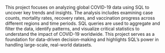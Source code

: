 This project focuses on analyzing global COVID-19 data using SQL to uncover key trends and insights. The analysis includes examining case counts, mortality rates, recovery rates, and vaccination progress across different regions and time periods. SQL queries are used to aggregate and filter the data, identify patterns, and visualize critical statistics to understand the impact of COVID-19 worldwide. This project serves as a foundation for data-driven decision-making and highlights SQL’s power in handling large-scale, real-world datasets. 
